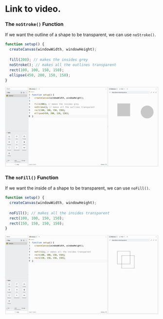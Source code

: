 # Link to video.

### The `noStroke()` Function

If we want the outline of a shape to be transparent, we can use `noStroke()`.

```javascript
function setup() {
  createCanvas(windowWidth, windowHeight);

  fill(200); // makes the insides grey
  noStroke(); // makes all the outlines transparent
  rect(100, 100, 150, 150);
  ellipse(450, 200, 150, 150);
}
```

![](../../Images/No_Stroke.png)

### The `noFill()` Function

If we want the inside of a shape to be transparent, we can use `noFill()`.

```js
function setup() {
  createCanvas(windowWidth, windowHeight);

  noFill(); // makes all the insides transparent
  rect(100, 100, 150, 150);
  rect(150, 150, 150, 150);
}
```

![](../../Images/No_Fill.png)
